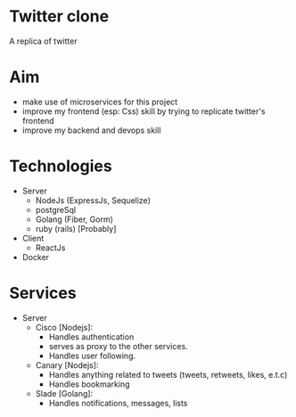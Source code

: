 # Twitter clone
A replica of twitter

# Aim 
 - make use of microservices for this project
 - improve my frontend (esp: Css) skill by trying to replicate twitter's frontend
 - improve my backend and devops skill

# Technologies
 - Server
   - NodeJs (ExpressJs, Sequelize)
   - postgreSql
   - Golang (Fiber, Gorm)
   - ruby (rails) [Probably]
 - Client
   - ReactJs
 - Docker
 
# Services 
 - Server
   - Cisco [Nodejs]: 
      - Handles authentication
      - serves as proxy to the other services.
      - Handles user following. 
   - Canary [Nodejs]:
      - Handles anything related to tweets (tweets, retweets, likes, e.t.c)
      - Handles bookmarking 
   - Slade [Golang]: 
      - Handles notifications, messages, lists